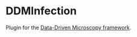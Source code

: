 # DDMInfection

Plugin for the [Data-Driven Microscopy framework](https://github.com/nordenfeltLab/DDMFramework.jl).
